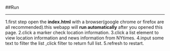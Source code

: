 
##Run
***
1.first step open the **index.html** with a browser(google chrome or firefox are all recommended).this webapp will **run automatically** after you opened this page.
2.click a marker check location information.
3.click a list element to view location information and news information from NYtimes.
4.input some text  to  filter the list ,click filter to return full list.
5.refresh to restart.



